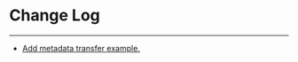 # Change Log
---

- [Add metadata transfer example.](https://github.com/Tencent/spring-cloud-tencent/pull/209)
